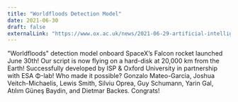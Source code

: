 ```yaml
---
title: "Worldfloods Detection Model"
date: 2021-06-30
draft: false
externalLink: "https://www.ox.ac.uk/news/2021-06-29-artificial-intelligence-pioneered-oxford-detect-floods-launches-space"
---
```


"Worldfloods" detection model onboard SpaceX’s Falcon rocket launched June 30th! Our script is now flying on a hard-disk at 20,000 km from the Earth! Successfully developed by ISP & Oxford University in partnership with ESA Φ-lab! Who made it possible? Gonzalo Mateo-Garcia, Joshua Veitch-Michaelis, Lewis Smith, Silviu Oprea, Guy Schumann, Yarin Gal, Atılım Güneş Baydin, and Dietmar Backes. Congrats!
